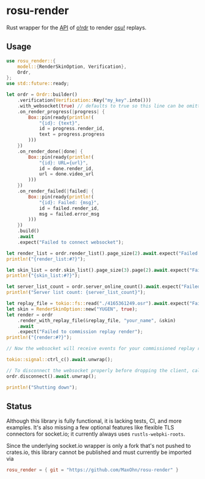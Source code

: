 # rosu-render

Rust wrapper for the [API](https://ordr.issou.best/docs/) of [o!rdr](https://ordr.issou.best/) to render [osu!](https://osu.ppy.sh/home) replays.

## Usage

```rust
use rosu_render::{
    model::{RenderSkinOption, Verification},
    Ordr,
};
use std::future::ready;

let ordr = Ordr::builder()
    .verification(Verification::Key("my_key".into()))
    .with_websocket(true) // defaults to true so this line can be omitted
    .on_render_progress(|progress| {
        Box::pin(ready(println!(
            "{id}: {text}",
            id = progress.render_id,
            text = progress.progress
        )))
    })
    .on_render_done(|done| {
        Box::pin(ready(println!(
            "{id}: URL={url}",
            id = done.render_id,
            url = done.video_url
        )))
    })
    .on_render_failed(|failed| {
        Box::pin(ready(println!(
            "{id}: Failed: {msg}",
            id = failed.render_id,
            msg = failed.error_msg
        )))
    })
    .build()
    .await
    .expect("Failed to connect websocket");

let render_list = ordr.render_list().page_size(2).await.expect("Failed to get render list");
println!("{render_list:#?}");

let skin_list = ordr.skin_list().page_size(3).page(2).await.expect("Failed to get skin list");
println!("{skin_list:#?}");

let server_list_count = ordr.server_online_count().await.expect("Failed to get server list count");
println!("Server list count: {server_list_count}");

let replay_file = tokio::fs::read("./4165361249.osr").await.expect("Failed to get replay file");
let skin = RenderSkinOption::new("YUGEN", true);
let render = ordr
    .render_with_replay_file(&replay_file, "your_name", &skin)
    .await
    .expect("Failed to commission replay render");
println!("{render:#?}");

// Now the websocket will receive events for your commissioned replay render

tokio::signal::ctrl_c().await.unwrap();

// To disconnect the websocket properly before dropping the client, call this method
ordr.disconnect().await.unwrap();

println!("Shutting down");
```

## Status

Although this library is fully functional, it is lacking tests, CI, and more examples. It's also missing a few optional features like flexible TLS connectors for socket.io; it currently always uses `rustls-webpki-roots`.

Since the underlying socket.io wrapper is only a fork that's not pushed to crates.io, this library cannot be published and must currently be imported via 
```toml
rosu_render = { git = "https://github.com/MaxOhn/rosu-render" }
```
